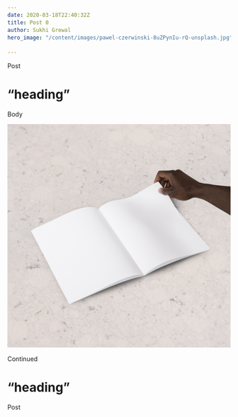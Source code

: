 ```yaml
---
date: 2020-03-18T22:40:32Z
title: Post 0
author: Sukhi Grewal
hero_image: "/content/images/pawel-czerwinski-8uZPynIu-rQ-unsplash.jpg"

---
```

Post

# “heading”

Body

![](/content/images/anomaly-oRskqiH7FNc-unsplash.jpg)

Continued

# “heading”

Post